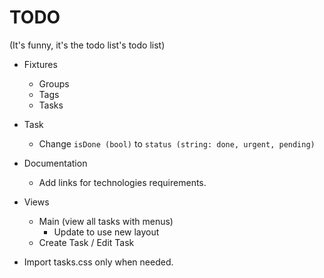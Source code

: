# TODO
(It's funny, it's the todo list's todo list)

+ Fixtures
    + Groups
    + Tags
    + Tasks

+ Task
    + Change `isDone (bool)` to `status (string: done, urgent, pending)`

+ Documentation
    + Add links for technologies requirements.

+ Views
    + Main (view all tasks with menus)
        + Update to use new layout
    + Create Task / Edit Task

+ Import tasks.css only when needed.